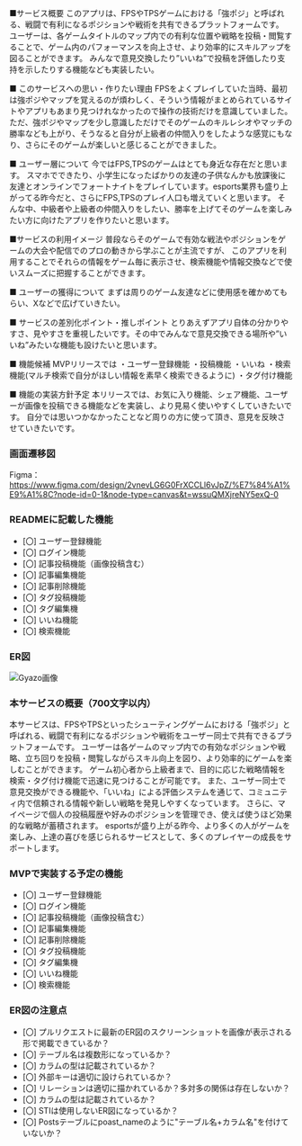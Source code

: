 ■サービス概要
このアプリは、FPSやTPSゲームにおける「強ポジ」と呼ばれる、戦闘で有利になるポジションや戦術を共有できるプラットフォームです。
ユーザーは、各ゲームタイトルのマップ内での有利な位置や戦略を投稿・閲覧することで、ゲーム内のパフォーマンスを向上させ、より効率的にスキルアップを図ることができます。
みんなで意見交換したり”いいね”で投稿を評価したり支持を示したりする機能なども実装したい。

■ このサービスへの思い・作りたい理由
FPSをよくプレイしていた当時、最初は強ポジやマップを覚えるのが煩わしく、そういう情報がまとめられているサイトやアプリもあまり見つけれなかったので操作の技術だけを意識していました。
ただ、強ポジやマップを少し意識しただけでそのゲームのキルレシオやマッチの勝率なども上がり、そうなると自分が上級者の仲間入りをしたような感覚にもなり、さらにそのゲームが楽しいと感じることができました。

■ ユーザー層について
今ではFPS,TPSのゲームはとても身近な存在だと思います。
スマホでできたり、小学生になったばかりの友達の子供なんかも放課後に友達とオンラインでフォートナイトをプレイしています。esports業界も盛り上がってる昨今だと、さらにFPS,TPSのプレイ人口も増えていくと思います。
そんな中、中級者や上級者の仲間入りをしたい、勝率を上げてそのゲームを楽しみたい方に向けたアプリを作りたいと思います。

■サービスの利用イメージ
普段ならそのゲームで有効な戦法やポジションをゲームの大会や配信でのプロの動きから学ぶことが主流ですが、
このアプリを利用することでそれらの情報をゲーム毎に表示させ、検索機能や情報交換などで使いスムーズに把握することができます。

■ ユーザーの獲得について
まずは周りのゲーム友達などに使用感を確かめてもらい、Xなどで広げていきたい。

■ サービスの差別化ポイント・推しポイント
とりあえずアプリ自体の分かりやすさ、見やすさを重視したいです。その中でみんなで意見交換できる場所や”いいね”みたいな機能も設けたいと思います。

■ 機能候補
MVPリリースでは
・ユーザー登録機能
・投稿機能
・いいね
・検索機能(マルチ検索で自分がほしい情報を素早く検索できるように)
・タグ付け機能

■ 機能の実装方針予定
本リリースでは、お気に入り機能、シェア機能、ユーザーが画像を投稿できる機能などを実装し、より見易く使いやすくしていきたいです。
自分では思いつかなかったことなど周りの方に使って頂き、意見を反映させていきたいです。


### 画面遷移図
Figma：https://www.figma.com/design/2vnevLG6G0FrXCCLl6vJpZ/%E7%84%A1%E9%A1%8C?node-id=0-1&node-type=canvas&t=wssuQMXjreNY5exQ-0

### READMEに記載した機能
- [〇] ユーザー登録機能
- [〇] ログイン機能
- [〇] 記事投稿機能（画像投稿含む）
- [〇] 記事編集機能
- [〇] 記事削除機能
- [〇] タグ投稿機能
- [〇] タグ編集機
- [〇] いいね機能
- [〇] 検索機能

### ER図
<img src="https://gyazo.com/775e4857c1f0ec8388af0e4cd22b7379/raw" alt="Gyazo画像" />


### 本サービスの概要（700文字以内）
本サービスは、FPSやTPSといったシューティングゲームにおける「強ポジ」と呼ばれる、戦闘で有利になるポジションや戦術をユーザー同士で共有できるプラットフォームです。
ユーザーは各ゲームのマップ内での有効なポジションや戦略、立ち回りを投稿・閲覧しながらスキル向上を図り、より効率的にゲームを楽しむことができます。
ゲーム初心者から上級者まで、目的に応じた戦略情報を検索・タグ付け機能で迅速に見つけることが可能です。
また、ユーザー同士で意見交換ができる機能や、「いいね」による評価システムを通じて、コミュニティ内で信頼される情報や新しい戦略を発見しやすくなっています。
さらに、マイページで個人の投稿履歴や好みのポジションを管理でき、使えば使うほど効果的な戦略が蓄積されます。
esportsが盛り上がる昨今、より多くの人がゲームを楽しみ、上達の喜びを感じられるサービスとして、多くのプレイヤーの成長をサポートします。

### MVPで実装する予定の機能
- [〇] ユーザー登録機能
- [〇] ログイン機能
- [〇] 記事投稿機能（画像投稿含む）
- [〇] 記事編集機能
- [〇] 記事削除機能
- [〇] タグ投稿機能
- [〇] タグ編集機
- [〇] いいね機能
- [〇] 検索機能

### ER図の注意点
- [〇] プルリクエストに最新のER図のスクリーンショットを画像が表示される形で掲載できているか？
- [〇] テーブル名は複数形になっているか？
- [〇] カラムの型は記載されているか？
- [〇] 外部キーは適切に設けられているか？
- [〇] リレーションは適切に描かれているか？多対多の関係は存在しないか？
- [〇] カラムの型は記載されているか？
- [〇] STIは使用しないER図になっているか？
- [〇] Postsテーブルにpoast_nameのように"テーブル名+カラム名"を付けていないか？